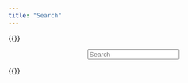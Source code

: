 ```yaml
---
title: "Search"
---
```


{{<rawhtml>}}

<div align="center">

<div class="sidebar-section">
    <input id="search-query" placeholder="Search" />
</div>
<div id="search-results" style="display:none;"></div>
<div id="sidebars">

</div>

</div>

{{</rawhtml>}}